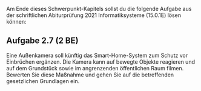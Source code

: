 Am Ende dieses Schwerpunkt-Kapitels sollst du die folgende Aufgabe aus der schriftlichen Abiturprüfung 2021 Informatiksysteme (15.0.1E) lösen können:

## Aufgabe 2.7	(2 BE)
Eine Außenkamera soll künftig das Smart-Home-System zum Schutz vor Einbrüchen ergänzen. Die Kamera kann auf bewegte Objekte reagieren und auf dem Grundstück sowie im angrenzenden öffentlichen Raum filmen. 
Bewerten Sie diese Maßnahme und gehen Sie auf die betreffenden gesetzlichen Grundlagen ein.
